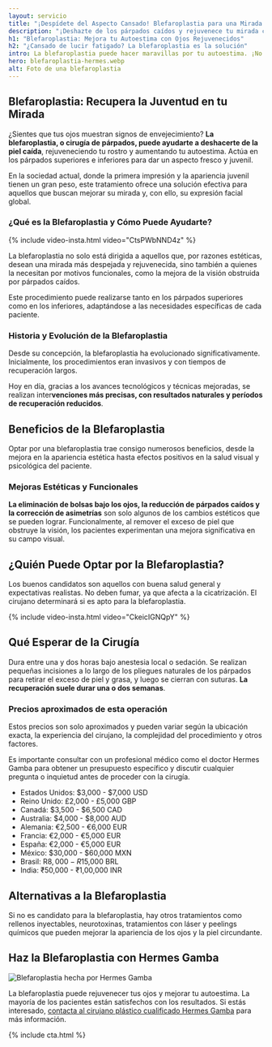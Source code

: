 ```yaml
---
layout: servicio
title: "¡Despídete del Aspecto Cansado! Blefaroplastia para una Mirada Renovada"
description: "¡Deshazte de los párpados caídos y rejuvenece tu mirada con la blefaroplastia! Consulta ahora para sentirte más joven y seguro de ti mismo."
h1: "Blefaroplastia: Mejora tu Autoestima con Ojos Rejuvenecidos"
h2: "¿Cansado de lucir fatigado? La blefaroplastia es la solución"
intro: La blefaroplastia puede hacer maravillas por tu autoestima. ¡No pierdas más tiempo! Descubre cómo mejorar tu apariencia y confianza aquí.
hero: blefaroplastia-hermes.webp
alt: Foto de una blefaroplastia
---
```

## Blefaroplastia: Recupera la Juventud en tu Mirada

¿Sientes que tus ojos muestran signos de envejecimiento? **La blefaroplastia, o cirugía de párpados, puede ayudarte a deshacerte de la piel caída**, rejuveneciendo tu rostro y aumentando tu autoestima. Actúa en los párpados superiores e inferiores para dar un aspecto fresco y juvenil.

En la sociedad actual, donde la primera impresión y la apariencia juvenil tienen un gran peso, este tratamiento ofrece una solución efectiva para aquellos que buscan mejorar su mirada y, con ello, su expresión facial global.

### ¿Qué es la Blefaroplastia y Cómo Puede Ayudarte?

{% include video-insta.html video="CtsPWbNND4z" %}

La blefaroplastia no solo está dirigida a aquellos que, por razones estéticas, desean una mirada más despejada y rejuvenecida, sino también a quienes la necesitan por motivos funcionales, como la mejora de la visión obstruida por párpados caídos.

Este procedimiento puede realizarse tanto en los párpados superiores como en los inferiores, adaptándose a las necesidades específicas de cada paciente.

### Historia y Evolución de la Blefaroplastia

Desde su concepción, la blefaroplastia ha evolucionado significativamente. Inicialmente, los procedimientos eran invasivos y con tiempos de recuperación largos.

Hoy en día, gracias a los avances tecnológicos y técnicas mejoradas, se realizan inter**venciones más precisas, con resultados naturales y períodos de recuperación reducidos**.

## Beneficios de la Blefaroplastia

Optar por una blefaroplastia trae consigo numerosos beneficios, desde la mejora en la apariencia estética hasta efectos positivos en la salud visual y psicológica del paciente.

### Mejoras Estéticas y Funcionales

**La eliminación de bolsas bajo los ojos, la reducción de párpados caídos y la corrección de asimetrías** son solo algunos de los cambios estéticos que se pueden lograr. Funcionalmente, al remover el exceso de piel que obstruye la visión, los pacientes experimentan una mejora significativa en su campo visual.

## ¿Quién Puede Optar por la Blefaroplastia?

Los buenos candidatos son aquellos con buena salud general y expectativas realistas. No deben fumar, ya que afecta a la cicatrización. El cirujano determinará si es apto para la blefaroplastia.

{% include video-insta.html video="CkeicIGNQpY" %}

## Qué Esperar de la Cirugía

Dura entre una y dos horas bajo anestesia local o sedación. Se realizan pequeñas incisiones a lo largo de los pliegues naturales de los párpados para retirar el exceso de piel y grasa, y luego se cierran con suturas. **La recuperación suele durar una o dos semanas**.

### Precios aproximados de esta operación

Estos precios son solo aproximados y pueden variar según la ubicación exacta, la experiencia del cirujano, la complejidad del procedimiento y otros factores.

Es importante consultar con un profesional médico como el doctor Hermes Gamba para obtener un presupuesto específico y discutir cualquier pregunta o inquietud antes de proceder con la cirugía.

* Estados Unidos: $3,000 - $7,000 USD
* Reino Unido: £2,000 - £5,000 GBP
* Canadá: $3,500 - $6,500 CAD
* Australia: $4,000 - $8,000 AUD
* Alemania: €2,500 - €6,000 EUR
* Francia: €2,000 - €5,000 EUR
* España: €2,000 - €5,000 EUR
* México: $30,000 - $60,000 MXN
* Brasil: R$8,000 - R$15,000 BRL
* India: ₹50,000 - ₹1,00,000 INR

## Alternativas a la Blefaroplastia

Si no es candidato para la blefaroplastia, hay otros tratamientos como rellenos inyectables, neurotoxinas, tratamientos con láser y peelings químicos que pueden mejorar la apariencia de los ojos y la piel circundante.

## Haz la Blefaroplastia con Hermes Gamba

![Blefaroplastia hecha por Hermes Gamba]({{'img/blefaroplastia-gamba.webp'|relative_url}} "Blefaroplastia Hermes Gamba")

La blefaroplastia puede rejuvenecer tus ojos y mejorar tu autoestima. La mayoría de los pacientes están satisfechos con los resultados. Si estás interesado, [contacta al cirujano plástico cualificado Hermes Gamba]({{'contacto'|relative_url}}) para más información.

{% include cta.html %}
